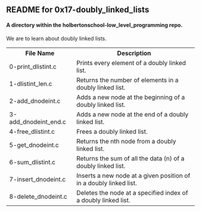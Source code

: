 <!DOCTYPE html>
<html>
<body>
<h2>README for 0x17-doubly_linked_lists</h2>
<h4>A directory within the holbertonschool-low_level_programming repo.</h4>
 We are to learn about doubly linked lists.

<table style="width:100%">
<tr>
<th>File Name</th>
<th>Description</th>
</tr>
<tr>
<td>0-print_dlistint.c</td>
<td>Prints every element of a doubly linked list.</td>
</tr>
<tr>
<td>1-dlistint_len.c</td>
<td>Returns the number of elements in a doubly linked list.</td>
</tr>
<tr>
<td>2-add_dnodeint.c</td>
<td>Adds a new node at the beginning of a doubly linked list.</td>
</tr>
<tr>
<td>3-add_dnodeint_end.c</td>
<td>Adds a new node at the end of a doubly linked list.</td>
</tr>
<tr>
<td>4-free_dlistint.c</td>
<td>Frees a doubly linked list.</td>
</tr>
<tr>
<td>5-get_dnodeint.c</td>
<td>Returns the nth node from a doubly linked list.</td>
</tr>
<tr>
<td>6-sum_dlistint.c</td>
<td>Returns the sum of all the data (n) of a doubly linked list.</td>
</tr>
<tr>
<td>7-insert_dnodeint.c</td>
<td>Inserts a new node at a given position of in a doubly linked list.</td>
</tr>
<tr>
<td>8-delete_dnodeint.c</td>
<td>Deletes the node at a specified index of a doubly linked list.</td>
</tr>
</table>

</body>
</html>
